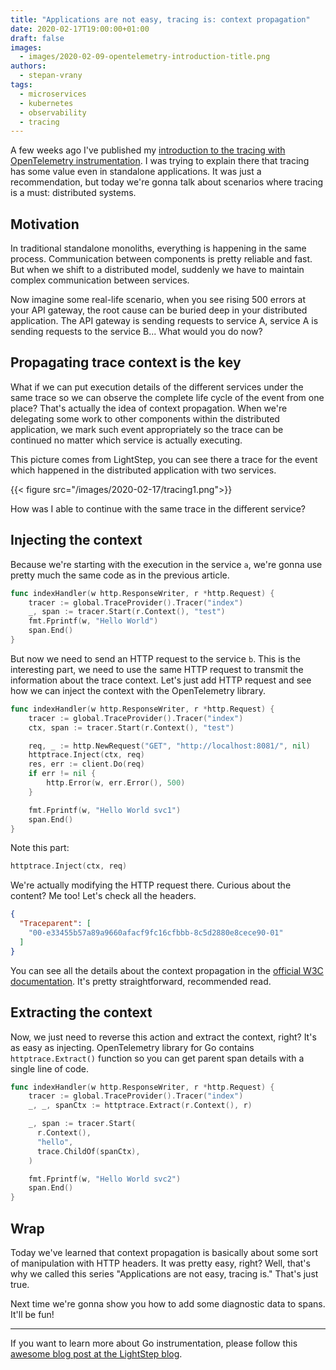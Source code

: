 ```yaml
---
title: "Applications are not easy, tracing is: context propagation"
date: 2020-02-17T19:00:00+01:00
draft: false
images:
  - images/2020-02-09-opentelemetry-introduction-title.png
authors:
  - stepan-vrany
tags:
  - microservices
  - kubernetes
  - observability
  - tracing
---
```


A few weeks ago I've published my [introduction to the tracing with OpenTelemetry
instrumentation](https://blog.pipetail.io/posts/2020-02-09-opentelemetry-introduction/).
I was trying to explain there that tracing has some value even in standalone applications. It was just a recommendation, but today we're gonna talk about scenarios where tracing
is a must: distributed systems.
<!--more-->

## Motivation

In traditional standalone monoliths, everything is happening in the same process. Communication between components is pretty reliable and fast. But when we shift to a
distributed model, suddenly we have to maintain complex communication between services.

Now imagine some real-life scenario, when you see rising 500 errors at your API gateway,
the root cause can be buried deep in your distributed application. 
The API gateway is sending requests to service A, service A is
sending requests to the service B... 
What would you do now?

## Propagating trace context is the key

What if we can put execution details of the different services under the same
trace so we can observe the complete life cycle of the event from one place?
That's actually the idea of context propagation. When we're delegating some work
to other components within the distributed application, we mark such event
appropriately so the trace can be continued no matter which service is
actually executing.

This picture comes from LightStep, you can see there a trace for
the event which happened in the distributed application with two services.

{{< figure src="/images/2020-02-17/tracing1.png">}}

How was I able to continue with the same trace in the different service?

## Injecting the context

Because we're starting with the execution in the service `a`,
we're gonna use pretty much the same code as in the previous article.

```go
func indexHandler(w http.ResponseWriter, r *http.Request) {
    tracer := global.TraceProvider().Tracer("index")
    _, span := tracer.Start(r.Context(), "test")
    fmt.Fprintf(w, "Hello World")
    span.End()
}
```

But now we need to send an HTTP request to the service `b`. This is the
interesting part, we need to use the same HTTP request to transmit
the information about the trace context. Let's just add HTTP request
and see how we can inject the context with the OpenTelemetry library.

```go
func indexHandler(w http.ResponseWriter, r *http.Request) {
    tracer := global.TraceProvider().Tracer("index")
    ctx, span := tracer.Start(r.Context(), "test")

    req, _ := http.NewRequest("GET", "http://localhost:8081/", nil)
    httptrace.Inject(ctx, req)
    res, err := client.Do(req)
    if err != nil {
        http.Error(w, err.Error(), 500)
    }

    fmt.Fprintf(w, "Hello World svc1")
    span.End()
}
```

Note this part:

```go
httptrace.Inject(ctx, req)
```

We're actually modifying the HTTP request there. Curious about the content?
Me too! Let's check all the headers.

```json
{
  "Traceparent": [
    "00-e33455b57a89a9660afacf9fc16cfbbb-8c5d2880e8cece90-01"
  ]
}
```

You can see all the details about the context propagation in the
[official W3C documentation](https://www.w3.org/TR/trace-context/).
It's pretty straightforward, recommended read. 

## Extracting the context
Now, we just need to reverse this action and extract the context, right?
It's as easy as injecting. OpenTelemetry library for Go contains
`httptrace.Extract()` function so you can get parent span details
with a single line of code.

```go
func indexHandler(w http.ResponseWriter, r *http.Request) {
    tracer := global.TraceProvider().Tracer("index")
    _, _, spanCtx := httptrace.Extract(r.Context(), r)

    _, span := tracer.Start(
      r.Context(),
      "hello",
      trace.ChildOf(spanCtx),
    )

    fmt.Fprintf(w, "Hello World svc2")
    span.End()
}
```

## Wrap
Today we've learned that context propagation is basically about some
sort of manipulation with HTTP headers. It was pretty easy, right?
Well, that's why we called this series "Applications are not easy,
tracing is." That's just true.

Next time we're gonna show you how to add some diagnostic data to spans.
It'll be fun!

---

If you want to learn more about Go instrumentation,
please follow this [awesome blog post at the LightStep blog](https://docs.lightstep.com/otel/golang-get-started-with-opentelemetry).
